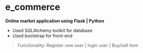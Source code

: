 # e_commerce
**Online market application using Flask | Python**

* Used SQLAlchemy toolkit for database
* Used bootstrap for front-end 
> Functionality: Register new user | login user | Buy/sell item 
